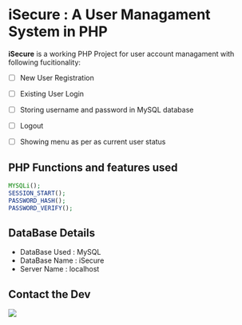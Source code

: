 # iSecure : A User Managament System in PHP

<strong>iSecure</strong> is a working PHP Project for user account managament with following fucitionality:

<!-- Create a checkbox in todo list style -->
- [ ] New User Registration
- [ ] Existing User Login
- [ ] Storing username and password in MySQL database
- [ ] Logout
- [ ] Showing menu as per as current user status


## PHP Functions and features used 

``` php
MYSQLi();
SESSION_START();
PASSWORD_HASH();
PASSWORD_VERIFY();
```
## DataBase Details

* DataBase Used : MySQL
* DataBase Name : iSecure
* Server Name : localhost

## Contact the Dev

<!-- Insert URL https://masterofcosmos.com -->

![](https://masterofcosmos.com)

